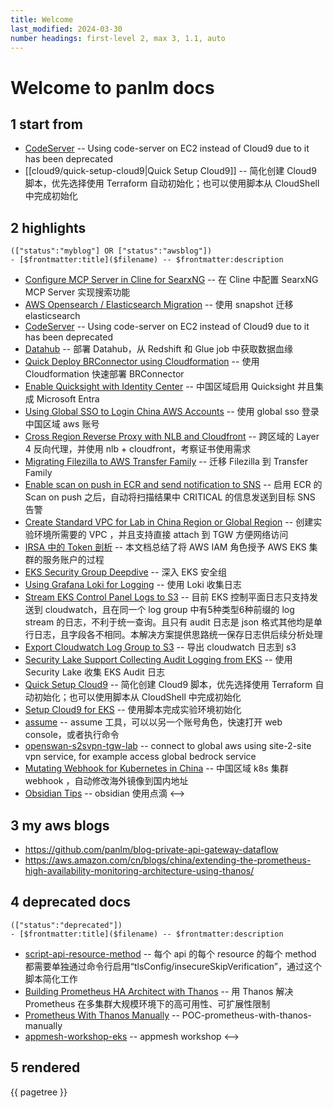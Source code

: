 ```yaml
---
title: Welcome
last_modified: 2024-03-30
number headings: first-level 2, max 3, 1.1, auto
---
```


# Welcome to panlm docs
## 1 start from
- [CodeServer](vscode) -- Using code-server on EC2 instead of Cloud9 due to it has been deprecated
- [[cloud9/quick-setup-cloud9|Quick Setup Cloud9]] -- 简化创建 Cloud9 脚本，优先选择使用 Terraform 自动初始化；也可以使用脚本从 CloudShell 中完成初始化

## 2 highlights
```expander
(["status":"myblog"] OR ["status":"awsblog"])
- [$frontmatter:title]($filename) -- $frontmatter:description
```
- [Configure MCP Server in Cline for SearxNG](searxng-mcp-server-for-cline) -- 在 Cline 中配置 SearxNG MCP Server 实现搜索功能
- [AWS Opensearch / Elasticsearch Migration](aos-migration) -- 使用 snapshot 迁移 elasticsearch
- [CodeServer](vscode) -- Using code-server on EC2 instead of Cloud9 due to it has been deprecated
- [Datahub](datahub) -- 部署 Datahub，从 Redshift 和 Glue job 中获取数据血缘
- [Quick Deploy BRConnector using Cloudformation](quick-build-brconnector) -- 使用 Cloudformation 快速部署 BRConnector
- [Enable Quicksight with Identity Center](enable-quicksight-with-identity-center) -- 中国区域启用 Quicksight 并且集成 Microsoft Entra
- [Using Global SSO to Login China AWS Accounts](global-sso-and-china-aws-accounts) -- 使用 global sso 登录中国区域 aws 账号
- [Cross Region Reverse Proxy with NLB and Cloudfront](cross-region-reverse-proxy-with-nlb-cloudfront) -- 跨区域的 Layer 4 反向代理，并使用 nlb + cloudfront，考察证书使用需求
- [Migrating Filezilla to AWS Transfer Family](POC-mig-filezilla-to-transfer-family) -- 迁移 Filezilla 到 Transfer Family
- [Enable scan on push in ECR and send notification to SNS](ecr-scan-on-push-notification-sns) -- 启用 ECR 的 Scan on push 之后，自动将扫描结果中 CRITICAL 的信息发送到目标 SNS 告警
- [Create Standard VPC for Lab in China Region or Global Region](create-standard-vpc-for-lab-in-china-region) -- 创建实验环境所需要的 VPC ，并且支持直接 attach 到 TGW 方便网络访问
- [IRSA 中的 Token 剖析](TC-eks-irsa-token-deep-dive-lab) -- 本文档总结了将 AWS IAM 角色授予 AWS EKS 集群的服务账户的过程
- [EKS Security Group Deepdive](TC-security-group-for-eks-deepdive) -- 深入 EKS 安全组
- [Using Grafana Loki for Logging](grafana-loki) -- 使用 Loki 收集日志
- [Stream EKS Control Panel Logs to S3](stream-k8s-control-panel-logs-to-s3) -- 目前 EKS 控制平面日志只支持发送到 cloudwatch，且在同一个 log group 中有5种类型6种前缀的 log stream 的日志，不利于统一查询。且只有 audit 日志是 json 格式其他均是单行日志，且字段各不相同。本解决方案提供思路统一保存日志供后续分析处理
- [Export Cloudwatch Log Group to S3](export-cloudwatch-log-group-to-s3) -- 导出 cloudwatch 日志到 s3
- [Security Lake Support Collecting Audit Logging from EKS](eks-audit-log-security-lake) -- 使用 Security Lake 收集 EKS Audit 日志
- [Quick Setup Cloud9](quick-setup-cloud9) -- 简化创建 Cloud9 脚本，优先选择使用 Terraform 自动初始化；也可以使用脚本从 CloudShell 中完成初始化
- [Setup Cloud9 for EKS](setup-cloud9-for-eks) -- 使用脚本完成实验环境初始化
- [assume](granted-assume) -- assume 工具，可以以另一个账号角色，快速打开 web console，或者执行命令
- [openswan-s2svpn-tgw-lab](openswan-s2svpn-tgw) -- connect to global aws using site-2-site vpn service, for example access global bedrock service
- [Mutating Webhook for Kubernetes in China](mutating-webhook-for-k8s-in-china) -- 中国区域 k8s 集群 webhook ，自动修改海外镜像到国内地址
- [Obsidian Tips](obsidian) -- obsidian 使用点滴
<-->

## 3 my aws blogs
- https://github.com/panlm/blog-private-api-gateway-dataflow
- https://aws.amazon.com/cn/blogs/china/extending-the-prometheus-high-availability-monitoring-architecture-using-thanos/

## 4 deprecated docs
```expander
(["status":"deprecated"])
- [$frontmatter:title]($filename) -- $frontmatter:description
```
- [script-api-resource-method](script-api-resource-method) -- 每个 api 的每个 resource 的每个 method 都需要单独通过命令行启用“tlsConfig/insecureSkipVerification”，通过这个脚本简化工作
- [Building Prometheus HA Architect with Thanos](TC-prometheus-ha-architect-with-thanos.zh) -- 用 Thanos 解决 Prometheus 在多集群大规模环境下的高可用性、可扩展性限制
- [Prometheus With Thanos Manually](POC-prometheus-ha-architect-with-thanos-manually) -- POC-prometheus-with-thanos-manually
- [appmesh-workshop-eks](appmesh-workshop-eks) -- appmesh workshop
<-->

## 5 rendered

{{ pagetree }}


